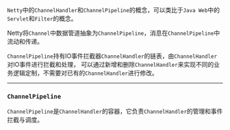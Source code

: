 
`Netty`中的`ChannelHandler`和`ChannelPipeline`的概念，可以类比于`Java Web`中的`Servlet`和`Filter`的概念。

Netty将`Channel`中数据管道抽象为`ChannelPipeline`，消息在`ChannelPipeline`中流动和传递。

`ChannelPipeline`持有IO事件拦截器`ChannelHandler`的链表，由`ChannelHandler`对IO事件进行拦截和处理，
可以通过新增和删除`ChannelHandler`来实现不同的业务逻辑定制，不需要对已有的`ChannelHandler`进行修改。


---
### `ChannelPipeline`

`ChannelPipeline`是`ChannelHandler`的容器，它负责`ChannelHandler`的管理和事件拦截与调度。



